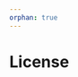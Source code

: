 ```yaml
---
orphan: true
---
```


# License

```{include} ../LICENSE

```
                                                                                                                                                                                                     